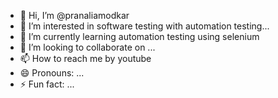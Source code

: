 - 👋 Hi, I’m @pranaliamodkar
- 👀 I’m interested in software testing with automation testing...
- 🌱 I’m currently learning automation testing using selenium 
- 💞️ I’m looking to collaborate on ...
- 📫 How to reach me by youtube
- 😄 Pronouns: ...
- ⚡ Fun fact: ...

<!---
pranaliamodkar/pranaliamodkar is a ✨ special ✨ repository because its `README.md` (this file) appears on your GitHub profile.
You can click the Preview link to take a look at your changes.
--->
